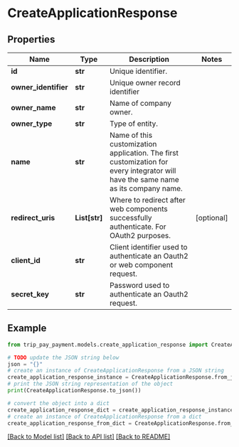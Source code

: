 # CreateApplicationResponse


## Properties

Name | Type | Description | Notes
------------ | ------------- | ------------- | -------------
**id** | **str** | Unique identifier. | 
**owner_identifier** | **str** | Unique owner record identifier | 
**owner_name** | **str** | Name of company owner. | 
**owner_type** | **str** | Type of entity. | 
**name** | **str** | Name of this customization application. The first customization for every integrator will have the same name as its company name. | 
**redirect_uris** | **List[str]** | Where to redirect after web components successfully authenticate. For OAuth2 purposes. | [optional] 
**client_id** | **str** | Client identifier used to authenticate an Oauth2 or web component request. | 
**secret_key** | **str** | Password used to authenticate an Oauth2 request. | 

## Example

```python
from trip_pay_payment.models.create_application_response import CreateApplicationResponse

# TODO update the JSON string below
json = "{}"
# create an instance of CreateApplicationResponse from a JSON string
create_application_response_instance = CreateApplicationResponse.from_json(json)
# print the JSON string representation of the object
print(CreateApplicationResponse.to_json())

# convert the object into a dict
create_application_response_dict = create_application_response_instance.to_dict()
# create an instance of CreateApplicationResponse from a dict
create_application_response_from_dict = CreateApplicationResponse.from_dict(create_application_response_dict)
```
[[Back to Model list]](../README.md#documentation-for-models) [[Back to API list]](../README.md#documentation-for-api-endpoints) [[Back to README]](../README.md)


